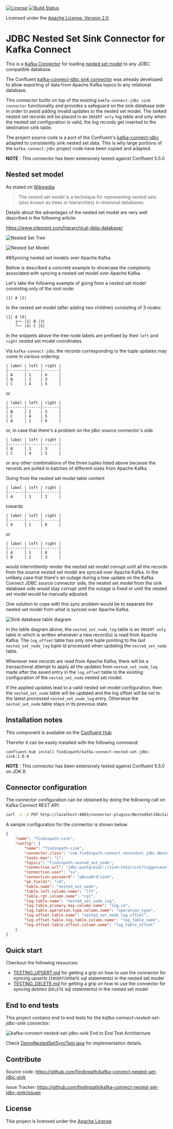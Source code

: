[![License](http://img.shields.io/:license-apache%202.0-brightgreen.svg)](http://www.apache.org/licenses/LICENSE-2.0.html)
[![Build Status](https://travis-ci.com/findinpath/kafka-connect-nested-set-jdbc-sink.svg?branch=master)](https://travis-ci.com/findinpath/kafka-connect-nested-set-jdbc-sink)


Licensed under the [Apache License, Version 2.0](http://www.apache.org/licenses/LICENSE-2.0).

JDBC Nested Set Sink Connector for Kafka Connect
================================================

This is a [Kafka Connector](http://kafka.apache.org/documentation.html#connect)
for loading [nested set model](https://en.wikipedia.org/wiki/Nested_set_model) to any JDBC compatible database.


The Confluent [kafka-connect-jdbc sink connector](https://docs.confluent.io/current/connect/kafka-connect-jdbc/sink-connector/index.html) 
was already developed to allow exporting of data from Apache Kafka topics to any relational database.

This connector builts on top of the existing `kakfa-connect-jdbc sink connector` 
functionality and  provides a safeguard on the sink 
database side in order to avoid adding invalid updates to the nested set model.
The sinked nested set records will be placed in an `INSERT only` log table
and only when the nested set configuration is valid, the log records get
inserted to the destination sink table.


The project source code is a port of the Confluent's 
[kafka-connect-jdbc](https://github.com/confluentinc/kafka-connect-jdbc)
adapted to consistently sink nested set data.
This is why large portions of the `kafka-connect-jdbc` project code have
been copied and adapted.

**NOTE** : This connector has been extensively tested against Confluent 5.5.0

## Nested set model

As stated on [Wikipedia](https://en.wikipedia.org/wiki/Nested_set_model)
> The nested set model is a technique for representing nested sets (also known as trees or hierarchies) in relational databases.

Details about the advantages of the nested set model are very well 
described in the following article:

https://www.sitepoint.com/hierarchical-data-database/

![Nested Set Tree](https://raw.githubusercontent.com/findinpath/kafka-connect-nested-set-jdbc-sink/master/images/nested-set.gif)

![Nested Set Model](https://raw.githubusercontent.com/findinpath/kafka-connect-nested-set-jdbc-sink/master/images/nested-set-model.png)


##Syncing nested set models over Apache Kafka

Bellow is described a concrete example to showcase the complexity associated
with syncing a nested set model over Apache Kafka.

Let's take the following example of going from a nested set model 
consisting only of the root node:

```
|1| A |2|
```

to the nested set model (after adding two children) consisting of 3 nodes:

```
|1| A |6|
    ├── |2| B |3|
    └── |4| C |5|
```

In the snippets above the tree node labels are prefixed by their `left` and `right`
nested set model coordinates.

Via `kafka-connect-jdbc` the records corresponding to the tuple updates may come in various
ordering:

```
| label | left | right |
|-------|------|-------|
| A     | 1    | 6     |
| B     | 2    | 3     |
| C     | 4    | 5     |
```
or
```
| label | left | right |
|-------|------|-------|
| B     | 2    | 3     |
| C     | 4    | 5     |
| A     | 1    | 6     |
```
or, in case that there's a problem on the jdbc source connector's side
```
| label | left | right |
|-------|------|-------|
| B     | 2    | 3     |
| C     | 4    | 5     |
```

or any other combinations of the three tuples listed above because the records
are polled in batches of different sizes from Apache Kafka. 


Going from the nested set model table content

```
| label | left | right |
|-------|------|-------|
| A     | 1    | 2     |
```
towards

```
| label | left | right |
|-------|------|-------|
| A     | 1    | 6     |
```

or 

```
| label | left | right |
|-------|------|-------|
| A     | 1    | 6     |
| B     | 2    | 3     |
```

would intermittently render the nested set model corrupt until
all the records from the source nested set model are synced over Apache Kafka.
In the unlikely case that there's an outage during a tree update on the Kafka Connect JDBC 
source connector side, the nested set model from the sink database side would stay corrupt
until the outage is fixed or until the nested set model would be manually adjusted. 


One solution to cope with this sync problem would be to separate 
the nested set model from what is synced over Apache Kafka. 

![Sink database table diagram](https://raw.githubusercontent.com/findinpath/kafka-connect-nested-set-jdbc-sink/master/images/sink-database-table-diagram.png)


In the table diagram above, the `nested_set_node_log` table is an `INSERT only` table
in which is written whenever a new record(s) is read from Apache Kafka.
The `log_offset` table has only one tuple pointing to the last `nested_set_node_log` tuple id
processed when updating the `nested_set_node` table.

Whenever new records are read from Apache Kafka, there will be a transactional attempt 
to apply all the updates from `nested_set_node_log` made after the saved entry in the `log_offset`
table to the existing configuration of the `nested_set_node` nested set model.

If the applied updates lead to a valid nested set model configuration, then the `nested_set_node`
table will be updated and the log offset will be set to the latest processed `nested_set_node_log` entry.
Otherwise the `nested_set_node` table stays in its previous state. 


## Installation notes

This component is available on the [Confluent Hub](https://www.confluent.io/hub/findinpath/kafka-connect-nested-set-jdbc-sink).

Therefor it can be easily installed with the following command: 

```
confluent-hub install findinpath/kafka-connect-nested-set-jdbc-sink:1.0.0
```

**NOTE** : This connector has been extensively tested against Confluent 5.5.0 on JDK 8.


## Connector configuration

The connector configuration can be obtained by doing the following call on Kafka Connect REST API:

```bash
curl -s -X PUT http://localhost:8083/connector-plugins/NestedSetJdbcSinkConnector/config/validate --header 'Content-Type: application/json' -d $'{"connector.class": "com.findinpath.connect.nestedset.jdbc.NestedSetJdbcSinkConnector", "topics": "dummy"}' | jq
```


A sample configuration for the connector is shown below:

```json
{
    "name": "findinpath-sink",
    "config": {
        "name": "findinpath-sink",
        "connector.class": "com.findinpath.connect.nestedset.jdbc.NestedSetJdbcSinkConnector",
        "tasks.max": "1",
        "topics": "findinpath.nested_set_node",
        "connection.url": "jdbc:postgresql://sink:5432/sink?loggerLevel=OFF",
        "connection.user": "sa",
        "connection.password": "p@ssw0rd!sink",
        "pk.fields": "id",
        "table.name": "nested_set_node",
        "table.left.column.name": "lft",
        "table.rgt.column.name": "rgt",
        "log.table.name": "nested_set_node_log",
        "log.table.primary.key.column.name": "log_id",
        "log.table.operation.type.column.name": "operation_type",
        "log.offset.table.name": "nested_set_node_log_offset",
        "log.offset.table.log.table.column.name": "log_table_name",
        "log.offset.table.offset.column.name": "log_table_offset"
    }
}
```

## Quick start

Checkout the following resources:

- [TESTING_UPSERT.md](https://github.com/findinpath/kafka-connect-nested-set-jdbc-sink/blob/master/TESTING_UPSERT.md) for getting a grip on how to use the connector for syncing *upserts* (`INSERT`/`UPDATE` sql statements) in the nested set model
- [TESTING_DELETE.md](https://github.com/findinpath/kafka-connect-nested-set-jdbc-sink/blob/master/TESTING_DELETE.md) for getting a grip on how to use the connector for syncing *deletes* (`DELETE` sql statements) in the nested set model


## End to end tests

This project contains end to end tests for the _kafka-connect-nested-set-jdbc-sink_ connector:

![kafka-connect-nested-set-jdbc-sink End to End Test Architecture](https://raw.githubusercontent.com/findinpath/kafka-connect-nested-set-jdbc-sink/master/images/end-to-end-test-architecture-diagram.png)

Check [DemoNestedSetSyncTest.java](https://github.com/findinpath/kafka-connect-nested-set-jdbc-sink/blob/master/src/test/java/com/findinpath/connect/nestedset/jdbc/DemoNestedSetSyncTest.java)
for implementation details.

## Contribute

Source code: https://github.com/findinpath/kafka-connect-nested-set-jdbc-sink

Issue Tracker: https://github.com/findinpath/kafka-connect-nested-set-jdbc-sink/issues

## License

This project is licensed under the [Apache License](https://github.com/findinpath/kafka-connect-nested-set-jdbc-sink/blob/master/LICENSE)
